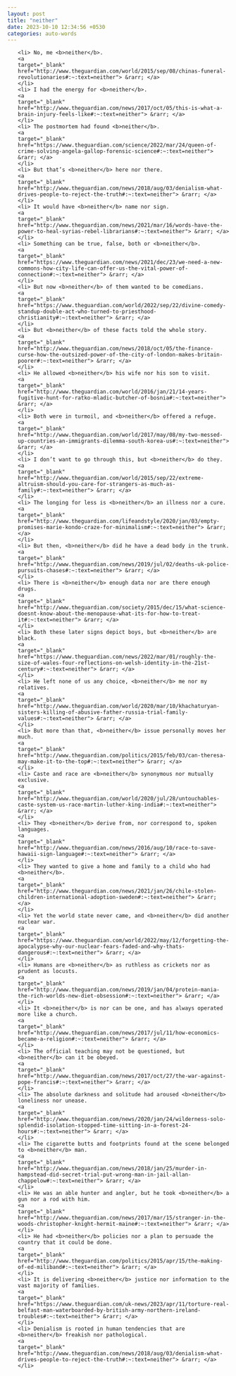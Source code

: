 ```yaml
---
layout: post
title: "neither"
date: 2023-10-10 12:34:56 +0530
categories: auto-words
---
```

<ol>

    <li> No, me <b>neither</b>.
    <a 
    target="_blank" 
    href="http://www.theguardian.com/world/2015/sep/08/chinas-funeral-revolutionaries#:~:text=neither"> &rarr; </a>
    </li>
    <li> I had the energy for <b>neither</b>.
    <a 
    target="_blank" 
    href="http://www.theguardian.com/news/2017/oct/05/this-is-what-a-brain-injury-feels-like#:~:text=neither"> &rarr; </a>
    </li>
    <li> The postmortem had found <b>neither</b>.
    <a 
    target="_blank" 
    href="https://www.theguardian.com/science/2022/mar/24/queen-of-crime-solving-angela-gallop-forensic-science#:~:text=neither"> &rarr; </a>
    </li>
    <li> But that’s <b>neither</b> here nor there.
    <a 
    target="_blank" 
    href="http://www.theguardian.com/news/2018/aug/03/denialism-what-drives-people-to-reject-the-truth#:~:text=neither"> &rarr; </a>
    </li>
    <li> It would have <b>neither</b> name nor sign.
    <a 
    target="_blank" 
    href="http://www.theguardian.com/news/2021/mar/16/words-have-the-power-to-heal-syrias-rebel-librarians#:~:text=neither"> &rarr; </a>
    </li>
    <li> Something can be true, false, both or <b>neither</b>.
    <a 
    target="_blank" 
    href="https://www.theguardian.com/news/2021/dec/23/we-need-a-new-commons-how-city-life-can-offer-us-the-vital-power-of-connection#:~:text=neither"> &rarr; </a>
    </li>
    <li> But now <b>neither</b> of them wanted to be comedians.
    <a 
    target="_blank" 
    href="https://www.theguardian.com/world/2022/sep/22/divine-comedy-standup-double-act-who-turned-to-priesthood-christianity#:~:text=neither"> &rarr; </a>
    </li>
    <li> But <b>neither</b> of these facts told the whole story.
    <a 
    target="_blank" 
    href="http://www.theguardian.com/news/2018/oct/05/the-finance-curse-how-the-outsized-power-of-the-city-of-london-makes-britain-poorer#:~:text=neither"> &rarr; </a>
    </li>
    <li> He allowed <b>neither</b> his wife nor his son to visit.
    <a 
    target="_blank" 
    href="http://www.theguardian.com/world/2016/jan/21/14-years-fugitive-hunt-for-ratko-mladic-butcher-of-bosnia#:~:text=neither"> &rarr; </a>
    </li>
    <li> Both were in turmoil, and <b>neither</b> offered a refuge.
    <a 
    target="_blank" 
    href="http://www.theguardian.com/world/2017/may/08/my-two-messed-up-countries-an-immigrants-dilemma-south-korea-us#:~:text=neither"> &rarr; </a>
    </li>
    <li> I don’t want to go through this, but <b>neither</b> do they.
    <a 
    target="_blank" 
    href="http://www.theguardian.com/world/2015/sep/22/extreme-altruism-should-you-care-for-strangers-as-much-as-family#:~:text=neither"> &rarr; </a>
    </li>
    <li> The longing for less is <b>neither</b> an illness nor a cure.
    <a 
    target="_blank" 
    href="http://www.theguardian.com/lifeandstyle/2020/jan/03/empty-promises-marie-kondo-craze-for-minimalism#:~:text=neither"> &rarr; </a>
    </li>
    <li> But then, <b>neither</b> did he have a dead body in the trunk.
    <a 
    target="_blank" 
    href="http://www.theguardian.com/news/2019/jul/02/deaths-uk-police-pursuits-chases#:~:text=neither"> &rarr; </a>
    </li>
    <li> There is <b>neither</b> enough data nor are there enough drugs.
    <a 
    target="_blank" 
    href="http://www.theguardian.com/society/2015/dec/15/what-science-doesnt-know-about-the-menopause-what-its-for-how-to-treat-it#:~:text=neither"> &rarr; </a>
    </li>
    <li> Both these later signs depict boys, but <b>neither</b> are black.
    <a 
    target="_blank" 
    href="https://www.theguardian.com/news/2022/mar/01/roughly-the-size-of-wales-four-reflections-on-welsh-identity-in-the-21st-century#:~:text=neither"> &rarr; </a>
    </li>
    <li> He left none of us any choice, <b>neither</b> me nor my relatives.
    <a 
    target="_blank" 
    href="http://www.theguardian.com/world/2020/mar/10/khachaturyan-sisters-killing-of-abusive-father-russia-trial-family-values#:~:text=neither"> &rarr; </a>
    </li>
    <li> But more than that, <b>neither</b> issue personally moves her much.
    <a 
    target="_blank" 
    href="http://www.theguardian.com/politics/2015/feb/03/can-theresa-may-make-it-to-the-top#:~:text=neither"> &rarr; </a>
    </li>
    <li> Caste and race are <b>neither</b> synonymous nor mutually exclusive.
    <a 
    target="_blank" 
    href="http://www.theguardian.com/world/2020/jul/28/untouchables-caste-system-us-race-martin-luther-king-india#:~:text=neither"> &rarr; </a>
    </li>
    <li> They <b>neither</b> derive from, nor correspond to, spoken languages.
    <a 
    target="_blank" 
    href="http://www.theguardian.com/news/2016/aug/10/race-to-save-hawaii-sign-language#:~:text=neither"> &rarr; </a>
    </li>
    <li> They wanted to give a home and family to a child who had <b>neither</b>.
    <a 
    target="_blank" 
    href="http://www.theguardian.com/news/2021/jan/26/chile-stolen-children-international-adoption-sweden#:~:text=neither"> &rarr; </a>
    </li>
    <li> Yet the world state never came, and <b>neither</b> did another nuclear war.
    <a 
    target="_blank" 
    href="https://www.theguardian.com/world/2022/may/12/forgetting-the-apocalypse-why-our-nuclear-fears-faded-and-why-thats-dangerous#:~:text=neither"> &rarr; </a>
    </li>
    <li> Humans are <b>neither</b> as ruthless as crickets nor as prudent as locusts.
    <a 
    target="_blank" 
    href="http://www.theguardian.com/news/2019/jan/04/protein-mania-the-rich-worlds-new-diet-obsession#:~:text=neither"> &rarr; </a>
    </li>
    <li> It <b>neither</b> is nor can be one, and has always operated more like a church.
    <a 
    target="_blank" 
    href="http://www.theguardian.com/news/2017/jul/11/how-economics-became-a-religion#:~:text=neither"> &rarr; </a>
    </li>
    <li> The official teaching may not be questioned, but <b>neither</b> can it be obeyed.
    <a 
    target="_blank" 
    href="http://www.theguardian.com/news/2017/oct/27/the-war-against-pope-francis#:~:text=neither"> &rarr; </a>
    </li>
    <li> The absolute darkness and solitude had aroused <b>neither</b> loneliness nor unease.
    <a 
    target="_blank" 
    href="http://www.theguardian.com/news/2020/jan/24/wilderness-solo-splendid-isolation-stopped-time-sitting-in-a-forest-24-hours#:~:text=neither"> &rarr; </a>
    </li>
    <li> The cigarette butts and footprints found at the scene belonged to <b>neither</b> man.
    <a 
    target="_blank" 
    href="http://www.theguardian.com/news/2018/jan/25/murder-in-hampstead-did-secret-trial-put-wrong-man-in-jail-allan-chappelow#:~:text=neither"> &rarr; </a>
    </li>
    <li> He was an able hunter and angler, but he took <b>neither</b> a gun nor a rod with him.
    <a 
    target="_blank" 
    href="http://www.theguardian.com/news/2017/mar/15/stranger-in-the-woods-christopher-knight-hermit-maine#:~:text=neither"> &rarr; </a>
    </li>
    <li> He had <b>neither</b> policies nor a plan to persuade the country that it could be done.
    <a 
    target="_blank" 
    href="http://www.theguardian.com/politics/2015/apr/15/the-making-of-ed-miliband#:~:text=neither"> &rarr; </a>
    </li>
    <li> It is delivering <b>neither</b> justice nor information to the vast majority of families.
    <a 
    target="_blank" 
    href="https://www.theguardian.com/uk-news/2023/apr/11/torture-real-belfast-man-waterboarded-by-british-army-northern-ireland-troubles#:~:text=neither"> &rarr; </a>
    </li>
    <li> Denialism is rooted in human tendencies that are <b>neither</b> freakish nor pathological.
    <a 
    target="_blank" 
    href="http://www.theguardian.com/news/2018/aug/03/denialism-what-drives-people-to-reject-the-truth#:~:text=neither"> &rarr; </a>
    </li>